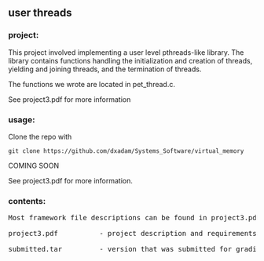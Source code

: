 ## user threads

### project:

This project involved implementing a user level pthreads-like library. The library contains functions handling the initialization and creation of threads, yielding and joining threads, and the termination of threads.

The functions we wrote are located in pet_thread.c.

See project3.pdf for more information
  
### usage:

Clone the repo with  
  
`git clone https://github.com/dxadam/Systems_Software/virtual_memory`  
  
  
 COMING SOON  
  
See project3.pdf for more information.  

### contents:
<pre>
Most framework file descriptions can be found in project3.pdf

project3.pdf		  - project description and requirements

submitted.tar		  - version that was submitted for grading
</pre>
